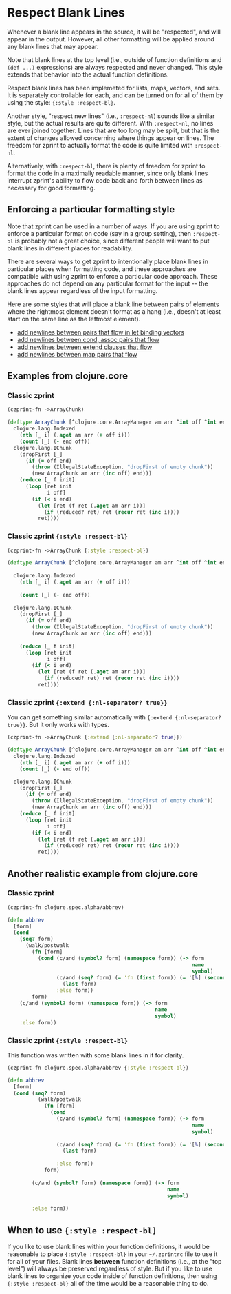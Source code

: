 # Respect Blank Lines

Whenever a blank line appears in the source, it will be "respected", and
will appear in the output.  However, all other formatting will be
applied around any blank lines that may appear.  

Note that blank lines at the top level (i.e., outside of function
definitions and `(def ...)` expressions) are always respected and 
never changed.  This style extends that behavior into the actual function
definitions.

Respect blank lines has been implemeted for lists, maps, vectors, and sets.
It is separately controllable for each, and can be turned on for all of 
them by using the style: `{:style :respect-bl}`.

Another style, "respect new lines" (i.e., `:respect-nl`) sounds
like a similar style, but the actual results are quite different.
With `:respect-nl`, no lines are ever joined together.  Lines that
are too long may be split, but that is the extent of changes allowed
concerning where things appear on lines.  The freedom for zprint
to actually format the code is quite limited with `:respect-nl`.

Alternatively, with `:respect-bl`, there is plenty of freedom for zprint
to format the code in a maximally readable manner, since only blank lines
interrupt zprint's ability to flow code back and forth between lines
as necessary for good formatting.

## Enforcing a particular formatting style

Note that zprint can be used in a number of ways.  If you are using
zprint to enforce a particular format on code (say in a group setting),
then `:respect-bl` is probably not a great choice, since different people
will want to put blank lines in different places for readability.

There are several ways to get zprint to intentionally place blank lines in particular
places when formatting code, and these approaches are compatible with using
zprint to enforce a particular code approach.  These approaches do not depend
on any particular format for the input -- the blank lines appear regardless
of the input formatting.  

Here are some styles that will place a blank line between pairs of elements
where the rightmost element doesn't format as a hang (i.e., doesn't at least
start on the same line as the leftmost element).

 * [add newlines between pairs that flow in let binding vectors](../reference.md#map-nl-pair-nl-binding-nl)
 * [add newlines between cond, assoc pairs that flow](../reference.md#map-nl-pair-nl-binding-nl)
 * [add newlines between extend clauses that flow](../reference.md#extend-nl)
 * [add newlines between map pairs that flow](../reference.md#map-nl-pair-nl-binding-nl)


## Examples from clojure.core

### Classic zprint 
```clojure
(czprint-fn ->ArrayChunk)

(deftype ArrayChunk [^clojure.core.ArrayManager am arr ^int off ^int end]
  clojure.lang.Indexed
    (nth [_ i] (.aget am arr (+ off i)))
    (count [_] (- end off))
  clojure.lang.IChunk
    (dropFirst [_]
      (if (= off end)
        (throw (IllegalStateException. "dropFirst of empty chunk"))
        (new ArrayChunk am arr (inc off) end)))
    (reduce [_ f init]
      (loop [ret init
             i off]
        (if (< i end)
          (let [ret (f ret (.aget am arr i))]
            (if (reduced? ret) ret (recur ret (inc i))))
          ret))))
```
### Classic zprint `{:style :respect-bl}`
```clojure
(czprint-fn ->ArrayChunk {:style :respect-bl})

(deftype ArrayChunk [^clojure.core.ArrayManager am arr ^int off ^int end]
  
  clojure.lang.Indexed
    (nth [_ i] (.aget am arr (+ off i)))
    
    (count [_] (- end off))
  
  clojure.lang.IChunk
    (dropFirst [_]
      (if (= off end)
        (throw (IllegalStateException. "dropFirst of empty chunk"))
        (new ArrayChunk am arr (inc off) end)))
    
    (reduce [_ f init]
      (loop [ret init
             i off]
        (if (< i end)
          (let [ret (f ret (.aget am arr i))]
            (if (reduced? ret) ret (recur ret (inc i))))
          ret))))
```
### Classic zprint `{:extend {:nl-separator? true}}`
You can get something similar automatically with 
`{:extend {:nl-separator? true}}`.  But it only works with types.
```clojure
(czprint-fn ->ArrayChunk {:extend {:nl-separator? true}})

(deftype ArrayChunk [^clojure.core.ArrayManager am arr ^int off ^int end]
  clojure.lang.Indexed
    (nth [_ i] (.aget am arr (+ off i)))
    (count [_] (- end off))

  clojure.lang.IChunk
    (dropFirst [_]
      (if (= off end)
        (throw (IllegalStateException. "dropFirst of empty chunk"))
        (new ArrayChunk am arr (inc off) end)))
    (reduce [_ f init]
      (loop [ret init
             i off]
        (if (< i end)
          (let [ret (f ret (.aget am arr i))]
            (if (reduced? ret) ret (recur ret (inc i))))
          ret))))
```
## Another realistic example from clojure.core

### Classic zprint
```clojure
(czprint-fn clojure.spec.alpha/abbrev)

(defn abbrev
  [form]
  (cond
    (seq? form)
      (walk/postwalk
        (fn [form]
          (cond (c/and (symbol? form) (namespace form)) (-> form
                                                            name
                                                            symbol)
                (c/and (seq? form) (= 'fn (first form)) (= '[%] (second form)))
                  (last form)
                :else form))
        form)
    (c/and (symbol? form) (namespace form)) (-> form
                                                name
                                                symbol)
    :else form))
```
### Classic zprint `{:style :respect-bl}`
This function was written with some blank lines in it for clarity.
```clojure
(czprint-fn clojure.spec.alpha/abbrev {:style :respect-bl})

(defn abbrev
  [form]
  (cond (seq? form)
          (walk/postwalk
            (fn [form]
              (cond
                (c/and (symbol? form) (namespace form)) (-> form
                                                            name
                                                            symbol)
                
                (c/and (seq? form) (= 'fn (first form)) (= '[%] (second form)))
                  (last form)
                
                :else form))
            form)
        
        (c/and (symbol? form) (namespace form)) (-> form
                                                    name
                                                    symbol)
        
        :else form))
```
## When to use `{:style :respect-bl]`
If you like to use blank lines within your function definitions,
it would be reasonable to place `{:style :respect-bl}` in your `~/.zprintrc`
file to use it for all of your files.  Blank lines __between__ function 
definitions (i.e., at the "top level") will always be preserved regardless 
of style.  But if you like to use blank lines to organize your code inside
of function definitions, then using `{:style :respect-bl}` all of the time 
would be a reasonable thing to do.



